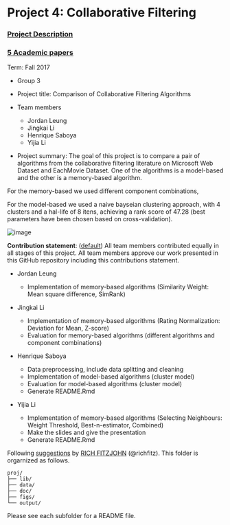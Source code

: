 # Project 4: Collaborative Filtering

### [Project Description](doc/project4_desc.md)
### [5 Academic papers](doc/Papers)
Term: Fall 2017

+ Group 3
+ Project title: Comparison of Collaborative Filtering Algorithms
+ Team members
	+ Jordan Leung
	+ Jingkai Li
	+ Henrique Saboya
	+ Yijia Li

+ Project summary: The goal of this project is to compare a pair of algorithms from the collaborative filtering literature on Microsoft Web Dataset and EachMovie Dataset. One of the algorithms is a model-based and the other is a memory-based algorithm.

For the memory-based we used different component combinations,

For the model-based we used a naive bayseian clustering approach, with 4 clusters and a hal-life of 8 itens, achieving a rank score of 47.28 (best parameters have been chosen based on cross-validation).

![image](figs/cluster_results.png)
	
**Contribution statement**: ([default](doc/a_note_on_contributions.md)) All team members contributed equally in all stages of this project. All team members approve our work presented in this GitHub repository including this contributions statement. 

+ Jordan Leung
        
	+ Implementation of memory-based algorithms (Similarity Weight: Mean square difference, SimRank)
+ Jingkai Li          
                
	+ Implementation of memory-based algorithms (Rating Normalization: Deviation for Mean, Z-score) 
	+ Evaluation for memory-based algorithms (different algorithms and component combinations)
+ Henrique Saboya  
               
	+ Data preprocessing, include data splitting and cleaning  
	+ Implementation of model-based algorithms (cluster model) 
	+ Evaluation for model-based algorithms (cluster model)	
	+ Generate README.Rmd
+ Yijia  Li
        
	+ Implementation of memory-based algorithms (Selecting Neighbours: Weight Threshold, Best-n-estimator, Combined)
	+ Make the slides and give the presentation
	+ Generate README.Rmd

Following [suggestions](http://nicercode.github.io/blog/2013-04-05-projects/) by [RICH FITZJOHN](http://nicercode.github.io/about/#Team) (@richfitz). This folder is orgarnized as follows.

```
proj/
├── lib/
├── data/
├── doc/
├── figs/
└── output/
```

Please see each subfolder for a README file.
